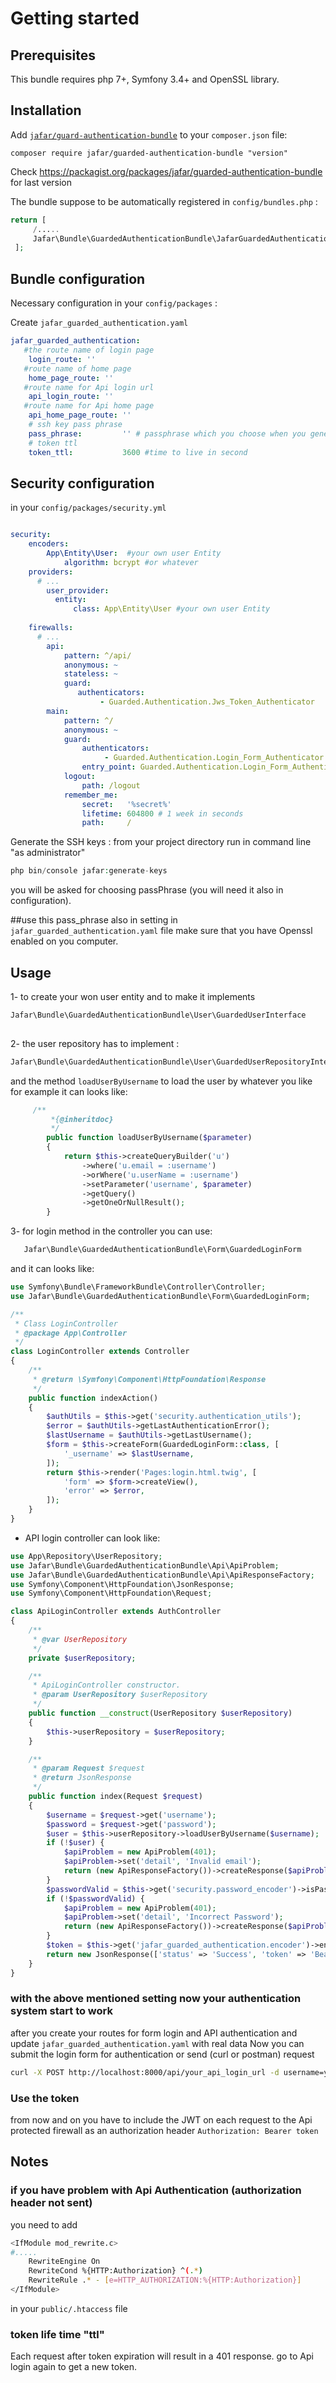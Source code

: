 Getting started
===============

Prerequisites
-------------

This bundle requires php 7+, Symfony 3.4+ and OpenSSL library.

Installation
------------

Add [`jafar/guard-authentication-bundle`](https://packagist.org/packages/jafar/guard-authentication-bundle)
to your `composer.json` file:

    composer require jafar/guarded-authentication-bundle "version"

Check https://packagist.org/packages/jafar/guarded-authentication-bundle for last version

The bundle suppose to be automatically registered in `config/bundles.php` :

``` php
return [
     /.....
     Jafar\Bundle\GuardedAuthenticationBundle\JafarGuardedAuthenticationBundle::class => ['all' => true],
 ];

```

Bundle configuration
---------------------
Necessary configuration in your `config/packages` :

Create `jafar_guarded_authentication.yaml`

``` yaml
jafar_guarded_authentication:
   #the route name of login page
    login_route: ''
   #route name of home page 
    home_page_route: ''
   #route name for Api login url
    api_login_route: ''
   #route name for Api home page
    api_home_page_route: ''
    # ssh key pass phrase
    pass_phrase:         '' # passphrase which you choose when you generate keys in command line
    # token ttl
    token_ttl:           3600 #time to live in second
```

Security configuration
-----------------------
in your `config/packages/security.yml`

```yaml

security:
    encoders:
        App\Entity\User:  #your own user Entity
            algorithm: bcrypt #or whatever
    providers:
      # ...
        user_provider:
          entity:
              class: App\Entity\User #your own user Entity
    
    firewalls:
      # ...
        api:
            pattern: ^/api/
            anonymous: ~
            stateless: ~
            guard:
               authenticators:
                    - Guarded.Authentication.Jws_Token_Authenticator
        main:
            pattern: ^/
            anonymous: ~
            guard:
                authenticators:
                     - Guarded.Authentication.Login_Form_Authenticator
                entry_point: Guarded.Authentication.Login_Form_Authenticator
            logout:
                path: /logout
            remember_me:
                secret:   '%secret%'
                lifetime: 604800 # 1 week in seconds
                path:     /
```

Generate the SSH keys :
from your project directory run in command line "as administrator"
``` php
php bin/console jafar:generate-keys      
```
you will be asked for choosing passPhrase (you will need it also in configuration). 

##use this pass_phrase also in setting in `jafar_guarded_authentication.yaml` file
make sure that you have Openssl enabled on you computer.

Usage
-----
1- to create your won user entity and to make it implements
``` php
Jafar\Bundle\GuardedAuthenticationBundle\User\GuardedUserInterface
     
```

2- the user repository has to implement :
``` php
Jafar\Bundle\GuardedAuthenticationBundle\User\GuardedUserRepositoryInterface;
```
and the method `loadUserByUsername` to load the user by whatever you like
for example it can looks like:

```php
     /**
         *{@inheritdoc}
         */
        public function loadUserByUsername($parameter)
        {
            return $this->createQueryBuilder('u')
                ->where('u.email = :username')
                ->orWhere('u.userName = :username')
                ->setParameter('username', $parameter)
                ->getQuery()
                ->getOneOrNullResult();
        }
```

3- for login method in the controller you can use:
```php
   Jafar\Bundle\GuardedAuthenticationBundle\Form\GuardedLoginForm
```
and it can looks like:

``` php
use Symfony\Bundle\FrameworkBundle\Controller\Controller;
use Jafar\Bundle\GuardedAuthenticationBundle\Form\GuardedLoginForm;

/**
 * Class LoginController
 * @package App\Controller
 */
class LoginController extends Controller
{
    /**
     * @return \Symfony\Component\HttpFoundation\Response
     */
    public function indexAction()
    {
        $authUtils = $this->get('security.authentication_utils');
        $error = $authUtils->getLastAuthenticationError();
        $lastUsername = $authUtils->getLastUsername();
        $form = $this->createForm(GuardedLoginForm::class, [
            '_username' => $lastUsername,
        ]);
        return $this->render('Pages:login.html.twig', [
            'form' => $form->createView(),
            'error' => $error,
        ]);
    }
}

```

- API login controller can look like:
``` php
use App\Repository\UserRepository;
use Jafar\Bundle\GuardedAuthenticationBundle\Api\ApiProblem;
use Jafar\Bundle\GuardedAuthenticationBundle\Api\ApiResponseFactory;
use Symfony\Component\HttpFoundation\JsonResponse;
use Symfony\Component\HttpFoundation\Request;

class ApiLoginController extends AuthController
{
    /**
     * @var UserRepository
     */
    private $userRepository;

    /**
     * ApiLoginController constructor.
     * @param UserRepository $userRepository
     */
    public function __construct(UserRepository $userRepository)
    {
        $this->userRepository = $userRepository;
    }

    /**
     * @param Request $request
     * @return JsonResponse
     */
    public function index(Request $request)
    {
        $username = $request->get('username');
        $password = $request->get('password');
        $user = $this->userRepository->loadUserByUsername($username);
        if (!$user) {
            $apiProblem = new ApiProblem(401);
            $apiProblem->set('detail', 'Invalid email');
            return (new ApiResponseFactory())->createResponse($apiProblem);
        }
        $passwordValid = $this->get('security.password_encoder')->isPasswordValid($user, $password);
        if (!$passwordValid) {
            $apiProblem = new ApiProblem(401);
            $apiProblem->set('detail', 'Incorrect Password');
            return (new ApiResponseFactory())->createResponse($apiProblem);
        }
        $token = $this->get('jafar_guarded_authentication.encoder')->encode(['username' => $username]);
        return new JsonResponse(['status' => 'Success', 'token' => 'Bearer ' . $token]);
    }
}
```
### with the above mentioned setting now your authentication system start to work
after you create your routes for form login and API authentication and update `jafar_guarded_authentication.yaml`
with real data
Now you can submit the login form for authentication or send (curl or postman) request

```bash
curl -X POST http://localhost:8000/api/your_api_login_url -d username=your_email -d password=your_password
``` 
### Use the token

from now and on you have to include the JWT on each request to the Api protected firewall as an authorization header
 `Authorization: Bearer token`

Notes
-----
### if you have problem with Api Authentication (authorization header not sent)
you need to add
```bash
<IfModule mod_rewrite.c>
#.....
    RewriteEngine On
    RewriteCond %{HTTP:Authorization} ^(.*)
    RewriteRule .* - [e=HTTP_AUTHORIZATION:%{HTTP:Authorization}]
</IfModule>
``` 
in your `public/.htaccess` file

### token life time "ttl"

Each request after token expiration will result in a 401 response.
go to Api login again to get a new token.
